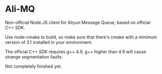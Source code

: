 # Ali-MQ
Non-official Node.JS client for Aliyun Message Queue, based on official C++ SDK.

Use node-cmake to build, so make sure that there's cmake with a minimum version of 3.1 installed in your environment.

The official C++ SDK requires g++ 4.9, g++ higher than 4.9 will cause strange segmentation faults.

Not completely finished yet.